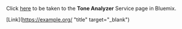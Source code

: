 <script> function addBlankTargetForLinks () {
  $('a[title^="#ext"]').each(function(){
        $(this).attr('target', '_blank');
    });
}

$(document).bind('DOMNodeInserted', function(event) {
    addBlankTargetForLinks();
});
</script>


Click <a href="https://console.ng.bluemix.net/catalog/services/tone_analyzer" target="_blank">here</a> to be taken to the **Tone Analyzer** Service page in Bluemix.


[Link](https://example.org/ "title" target="_blank")
